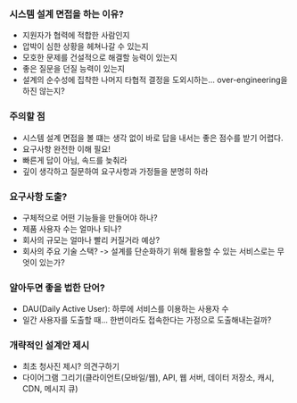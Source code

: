 ### 시스템 설계 면접을 하는 이유?
- 지원자가 협력에 적합한 사람인지
- 압박이 심한 상황을 헤쳐나갈 수 있는지
- 모호한 문제를 건설적으로 해결할 능력이 있는지
- 좋은 질문을 던질 능력이 있는지
- 설계의 순수성에 집착한 나머지 타협적 결정을 도외시하는... over-engineering을 하진 않는지?

### 주의할 점
- 시스템 설계 면접을 볼 떄는 생각 없이 바로 답을 내서는 좋은 점수를 받기 어렵다.
- 요구사항 완전한 이해 필요!
- 빠른게 답이 아님, 속드를 늦춰라
- 깊이 생각하고 질문하여 요구사항과 가정들을 분명히 하라

### 요구사항 도출?
- 구체적으로 어떤 기능들을 만들어야 하나?
- 제품 사용자 수는 얼마나 되나?
- 회사의 규모는 얼마나 빨리 커질거라 예상?
- 회사의 주요 기술 스택? -> 설계를 단순화하기 위해 활용할 수 있는 서비스로는 무엇이 있는가?

### 알아두면 좋을 법한 단어?
- DAU(Daily Active User): 하루에 서비스를 이용하는 사용자 수
- 일간 사용자를 도출할 때... 한번이라도 접속한다는 가정으로 도출해내는걸까?

### 개략적인 설계안 제시
- 최초 청사진 제시? 의견구하기
- 다이어그램 그리기(클라이언트(모바일/웹), API, 웹 서버, 데이터 저장소, 캐시, CDN, 메시지 큐)